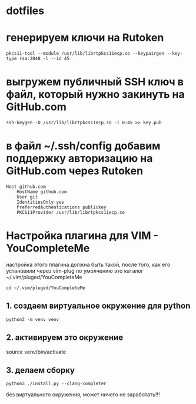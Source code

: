 # dotfiles

# генерируем ключи на Rutoken
```
pkcs11-tool --module /usr/lib/librtpkcs11ecp.so --keypairgen --key-type rsa:2048 -l --id 45
```

# выгружем публичный SSH ключ в файл, который нужно закинуть на GitHub.com
```
ssh-keygen -D /usr/lib/librtpkcs11ecp.so -I 0:45 >> key.pub
```

# в файл ~/.ssh/config добавим поддержку авторизацию на GitHub.com через Rutoken
```
Host github.com
    HostName github.com
    User git
    IdentitiesOnly yes
    PreferredAuthentications publickey
    PKCS11Provider /usr/lib/librtpkcs11ecp.so
```

# Настройка плагина для VIM - YouCompleteMe

настройка этого плагина должна быть такой, после того, как его установили через vim-plug
по умолчению это каталог ~/.vim/pluged/YouCompleteMe

```cd ~/.vim/pluged/YouCompleteMe```

## 1. создаем виртуальное окружение для python
```python3 -m venv venv```

## 2. активируем это окружение
source venv/bin/activate

## 3. делаем сборку
```python3 ./install.py --clang-completer```

без виртуального окружения, может ничего не заработать!!!

